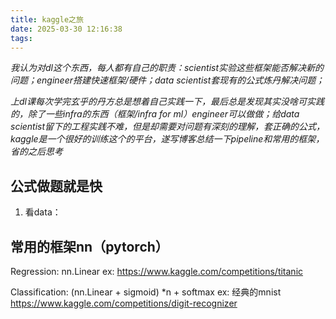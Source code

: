 ```yaml
---
title: kaggle之旅
date: 2025-03-30 12:16:38
tags:
---
```


*我认为对dl这个东西，每人都有自己的职责：scientist实验这些框架能否解决新的问题；engineer搭建快速框架/硬件；data scientist套现有的公式炼丹解决问题；*

*上dl课每次学完玄乎的丹方总是想着自己实践一下，最后总是发现其实没啥可实践的，除了一些infra的东西（框架/infra for ml）engineer可以做做；给data scientist留下的工程实践不难，但是却需要对问题有深刻的理解，套正确的公式，kaggle是一个很好的训练这个的平台，遂写博客总结一下pipeline和常用的框架，省的之后思考*

## 公式做题就是快
1. 看data： 

## 常用的框架nn（pytorch）
Regression: nn.Linear
ex: https://www.kaggle.com/competitions/titanic

Classification: (nn.Linear + sigmoid) *n + softmax
ex: 经典的mnist https://www.kaggle.com/competitions/digit-recognizer

